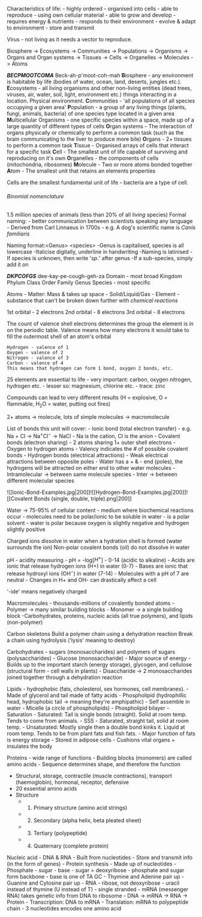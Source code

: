 Characteristics of life:
	- highly ordered
	- organised into cells
	- able to reproduce
		- using own cellular material
	- able to grow and develop
	- requires energy & nutrients
	- responds to their environment
	- evolve & adapt to environment
	- store and transmit 

Virus - not living as it needs a vector to reproduce.

Biosphere -> Ecosystems -> Communities -> Populations -> Organisms -> Organs and Organ systems -> Tissues -> Cells -> Organelles -> Molecules -> Atoms

***BECPMOOTCOMA***
Beck-ah-p'moot-coh-mah
**B**iosphere - any environment is habitable by life (bodies of water, ocean, land, deserts, jungles etc.). 
**E**cosystems - all living organisms and other non-living entities (dead trees, viruses, air, water, soil, light, environment etc.) things interacting in a location. Physical environment.
**C**ommunities - 'all populations of all species occupying a given area'
**P**opulation - a group of any living things (plants, fungi, animals, bacteria) of one species type located in a given area
**M**ulticellular Organisms - one specific species within a space, made up of a large quantity of different types of cells
**O**rgan systems - The interaction of organs physically or chemically to perform a common task (such as the brain communicating to the liver to produce more bile)
**O**rgans - 2+ tissues to perform a common task
**T**issue - Organised arrays of cells that interact for a specific task
**C**ell - The smallest unit of life capable of surviving and reproducing on it's own
**O**rganelles - the components of cells (mitochondria, ribosomes)
**M**olecule - Two or more atoms bonded together
**A**tom - The smallest unit that retains an elements properties

Cells are the smallest fundamental unit of life - bacteria are a type of cell. 

###### Binomial nomenclature
1.5 million species of animals (less than 20% of all *living* species)
Formal naming:
	- better communication between scientists speaking any language
	- Derived from Carl Linnaeus in 1700s
	- e.g. A dog's scientific name is *Canis familiaris*

Naming format:\<Genus> \<species>
	-Genus is capitalised, species is all lowercase 
	-Italicise digitally, underline in handwriting
	-Naming is latinised
	-If species is unknown, then write '*sp.*' after genus
	-If a sub-species, simply add it on

***DKPCOFGS***
dee-kay-pe-cough-geh-za
Domain - most broad 
Kingdom
Phylum
Class
Order
Family
Genus
Species - most specific

Atoms
	- Matter: Mass & takes up space
	- Solid/Liquid/Gas
	- Element - substance that can't be broken down further with *chemical reactions*

1st orbital - 2 electrons
2nd orbital - 8 electrons
3rd orbital - 8 electrons

The count of valence shell electrons determines the group the element is in on the periodic table. Valence means how many electrons it would take to fill the outermost shell of an atom's orbital
```
Hydrogen - valence of 1
Oxygen - valence of 2
Nitrogen - valence of 3
Carbon - valence of 4
This means that hydrogen can form 1 bond, oxygen 2 bonds, etc.
```
25 elements are essential to life
	- very important: carbon, oxygen nitrogen, hydrogen etc.
	- lesser so: magnesium, chlorine etc.
	- trace: zinc

Compounds can lead to very different results (H = explosive, O = flammable, H${_2}$O = water, putting out fires)

2+ atoms -> molecule, lots of simple molecules -> macromolecule

List of bonds this unit will cover:
	- Ionic bond (total electron transfer)
		- e.g. Na + Cl -> Na${^+}$Cl${^-}$ -> NaCl
			- Na is the cation, Cl is the anion
	- Covalent bonds (electron sharing)
		- 2 atoms sharing 1+ outer shell electrons
		- Oxygen to hydrogen atoms
		- Valency indicates the # of possible covalent bonds
	- Hydrogen bonds (electrical attractions)
		- Weak electrical attractions between opposite poles
			- Water has a + & - end (poles), the hydrogens will be attracted on either end to other water molecules
		- Intramolecular -> between same molecule species
		- Inter -> between different molecular species

![[Ionic-Bond-Examples.jpg|200]]![[Hydrogen-Bond-Examples.jpg|200]]![[Covalent Bonds (single, double, triple).png|200]] 
 


Water -> 75-95% of cellular content
	- medium where biochemical reactions occur
	- molecules need to be polar/ionic to be soluble in water
	- is a polar solvent
	- water is polar because oxygen is slightly negative and hydrogen slightly positive

Charged ions dissolve in water when a hydration shell is formed (water surrounds the ion)
Non-polar covalent bonds (oil) do not dissolve in water

pH - acidity measuring
	- pH = -log\[$H{^+}$]
	- 0-14 (acidic to alkaline)
	- Acids are ionic that release hydrogen ions (H${+}$) in water (0-7)
	- Bases are ionic that release hydroxyl ions (OH${^-}$) in water (7-14)
	- Molecules with a pH of 7 are neutral
	- Changes in H+ and OH- can drastically affect a cell

'-ide' means negatively charged 

Macromolecules - thousands-millions of covalently bonded atoms
	- Polymer -> many similar building blocks
		- Monomer -> a single building block
	-Carbohydrates, proteins, nucleic acids (all true polymers), and lipids (non-polymer)
	
Carbon skeletons
Build a polymer chain using a dehydration reaction
Break a chain using hydrolysis ('lysis' meaning to destroy)

Carbohydrates - sugars (monosaccharides) and polymers of sugars (polysaccharides)
	- Glucose (monosaccharide)
		- Major source of energy
		- Builds up to the important starch (energy storage), glycogen, and cellulose (structural form - cell walls in plants)
	- Disaccharide -> 2 monosaccharides joined together through a dehydration reaction

Lipids - hydrophobic (fats, cholesterol, sex hormones, cell membranes). 
	- Made of glycerol and tail made of fatty acids
	- Phospholipid (hydrophillic head, hydrophobic tail -> meaning they're amphipathic)
		- Self assemble in water
			- Micelle (a circle of phospholipids)
			- Phospholipid bilayer
	- Saturation
		- Saturated: Tail is single bonds (straight). Solid at room temp. Tends to come from animals.
			- SSS - *S*aturated, *s*traight tail, *s*olid at room temp.
		- Unsaturated: Mostly single then a double bond kinks it. Liquid at room temp. Tends to be from plant fats and fish fats.
	- Major function of fats is energy storage
		- Stored in adipose cells
		- Cushions vital organs + insulates the body

Proteins - wide range of functions
	- Building blocks (monomers) are called amino acids
		- Sequence determines shape, and therefore the function	
 - Structural, storage, contractile (muscle contractions), transport (haemoglobin), hormonal, receptor, defensive
- 20 essential amino acids
- Structure
	- 1. Primary structure (amino acid strings)
	- 2. Secondary (alpha helix, beta pleated sheet)
	- 3. Tertiary (polypeptide)
	- 4. Quaternary (complete protein)
	
Nucleic acid - DNA & RNA
	- Built from nucleotides
	- Store and transmit info (in the form of genes)
	- Protein synthesis
	- Made up of nucleotides
		- Phosphate - sugar - base
			- sugar = deoxyribose
			- phosphate and sugar form backbone
			- base is one of TA GC
				- Thymine and Adenine pair up
				- Guanine and Cytosine pair up
	- RNA - ribose, not deoxyribose
		- uracil instead of thymine (U instead of T)
		- single stranded
		- mRNA (messenger RNA) takes genetic info from DNA to ribosome
		- DNA -> mRNA -> RNA -> Protein
	- Transcription: DNA to mRNA
	- Translation: mRNA to polypeptide chain
	- 3 nucleotides encodes one amino acid




